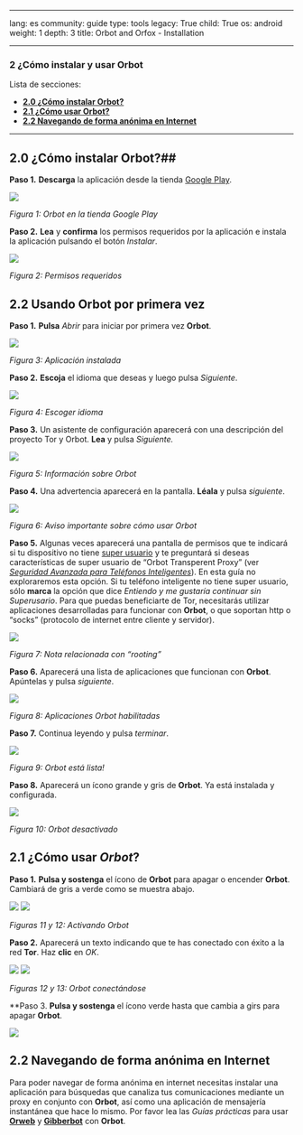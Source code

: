

---

lang: es
community: guide
type: tools
legacy: True
child: True
os: android
weight: 1
depth: 3
title: Orbot and Orfox - Installation

---

### 2 ¿Cómo instalar y usar Orbot ###

Lista de secciones:

- [**2.0 ¿Cómo instalar Orbot?**](#2.0)
- [**2.1 ¿Cómo usar Orbot?**](#2.1)
- [**2.2 Navegando de forma anónima en Internet**](#2.2)

-----

<a name="2.0"></a>
## 2.0 ¿Cómo instalar Orbot?##

**Paso 1.** **Descarga** la aplicación desde la tienda [Google Play](https://market.android.com/search?q=orbot&c=apps).


![](/sbox/screen/orbot-en/01.png)

*Figura 1: Orbot en la tienda Google Play*

**Paso 2.** **Lea** y **confirma** los permisos requeridos por la aplicación e instala la aplicación pulsando el botón *Instalar*.


![](/sbox/screen/orbot-en/02.png)

*Figura 2: Permisos requeridos*

## 2.2 Usando Orbot por primera vez ##

**Paso 1.** **Pulsa** *Abrir* para iniciar por primera vez **Orbot**.


![](/sbox/screen/orbot-en/03.png)

*Figura 3: Aplicación instalada*

**Paso 2.** **Escoja** el idioma que deseas y luego pulsa *Siguiente*.


![](/sbox/screen/orbot-en/04.png)

*Figura 4: Escoger idioma*

**Paso 3.** Un asistente de configuración aparecerá con una descripción del proyecto Tor y Orbot. **Lea** y pulsa *Siguiente.* 


![](/sbox/screen/orbot-en/05.png)

*Figura 5: Información sobre Orbot*

**Paso 4.** Una advertencia aparecerá en la pantalla. **Léala** y pulsa *siguiente*.


![](/sbox/screen/orbot-en/06.png)

*Figura 6:  Aviso importante sobre cómo usar Orbot*

**Paso 5.** Algunas veces aparecerá una pantalla de permisos que te indicará si tu dispositivo no tiene [super usuario](/es/glossary#superusuario) y te preguntará si deseas características de super usuario de “Orbot Transperent Proxy” (ver [*Seguridad Avanzada para Teléfonos Inteligentes*](/es/capitulo_11_7)). En esta guía no exploraremos esta opción. Si tu teléfono inteligente no tiene super usuario, sólo **marca** la opción que dice *Entiendo y me gustaría continuar sin Superusario*. Para que puedas beneficiarte de Tor, necesitarás utilizar aplicaciones desarrolladas para funcionar con **Orbot**, o que soportan http o “socks” (protocolo de internet entre cliente y servidor).


![](/sbox/screen/orbot-en/07.png)

*Figura 7: Nota relacionada con “rooting”*

**Paso 6.** Aparecerá una lista de aplicaciones que funcionan con **Orbot**. Apúntelas y pulsa *siguiente*.


![](/sbox/screen/orbot-en/08.png)

*Figura 8: Aplicaciones Orbot habilitadas*

**Paso 7.** Continua leyendo y pulsa *terminar*. 


![](/sbox/screen/orbot-en/09.png)

*Figura 9: Orbot está lista!*

**Paso 8.** Aparecerá un ícono grande y gris de **Orbot**. Ya está instalada y configurada.


![](/sbox/screen/orbot-en/10.png)

*Figura 10: Orbot desactivado*

<a name="2.1"></a>
## 2.1 ¿Cómo usar *Orbot*? ##

**Paso 1.** **Pulsa y sostenga** el ícono de **Orbot** para apagar o encender **Orbot**. Cambiará de gris a verde como se muestra abajo. 


![](/sbox/screen/orbot-en/10.png) ![](/sbox/screen/orbot-en/11.png) 

*Figuras 11 y 12: Activando Orbot*

**Paso 2.** Aparecerá un texto indicando que te has conectado con éxito a la red **Tor**. Haz **clic** en *OK*.  


![](/sbox/screen/orbot-en/13.png) ![](/sbox/screen/orbot-en/14.png)

*Figuras 12 y 13: Orbot conectándose*

**Paso 3. **Pulsa y sostenga** el ícono verde hasta que cambia a girs para apagar **Orbot**.


![](/sbox/screen/orbot-en/10.png)

<a name="2.2"></a>
## 2.2 Navegando de forma anónima en Internet ##

Para poder navegar de forma anónima en internet necesitas instalar una aplicación para búsquedas que canaliza tus comunicaciones mediante un proxy en conjunto con **Orbot**, así como una aplicación de mensajería instantánea que hace lo mismo. Por favor lea las  *Guías prácticas* para usar [**Orweb**](/es/Orweb_principal) y [**Gibberbot**](/es/gibberbot_principal) con **Orbot**.


